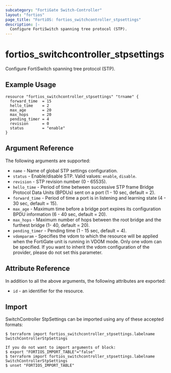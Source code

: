 ```yaml
---
subcategory: "FortiGate Switch-Controller"
layout: "fortios"
page_title: "FortiOS: fortios_switchcontroller_stpsettings"
description: |-
  Configure FortiSwitch spanning tree protocol (STP).
---
```


# fortios_switchcontroller_stpsettings
Configure FortiSwitch spanning tree protocol (STP).

## Example Usage

```hcl
resource "fortios_switchcontroller_stpsettings" "trname" {
  forward_time  = 15
  hello_time    = 2
  max_age       = 20
  max_hops      = 20
  pending_timer = 4
  revision      = 0
  status        = "enable"
}
```

## Argument Reference

The following arguments are supported:

* `name` - Name of global STP settings configuration.
* `status` - Enable/disable STP. Valid values: `enable`, `disable`.
* `revision` - STP revision number (0 - 65535).
* `hello_time` - Period of time between successive STP frame Bridge Protocol Data Units (BPDUs) sent on a port (1 - 10 sec, default = 2).
* `forward_time` - Period of time a port is in listening and learning state (4 - 30 sec, default = 15).
* `max_age` - Maximum time before a bridge port expires its configuration BPDU information (6 - 40 sec, default = 20).
* `max_hops` - Maximum number of hops between the root bridge and the furthest bridge (1- 40, default = 20).
* `pending_timer` - Pending time (1 - 15 sec, default = 4).
* `vdomparam` - Specifies the vdom to which the resource will be applied when the FortiGate unit is running in VDOM mode. Only one vdom can be specified. If you want to inherit the vdom configuration of the provider, please do not set this parameter.


## Attribute Reference

In addition to all the above arguments, the following attributes are exported:
* `id` - an identifier for the resource.

## Import

SwitchController StpSettings can be imported using any of these accepted formats:
```
$ terraform import fortios_switchcontroller_stpsettings.labelname SwitchControllerStpSettings

If you do not want to import arguments of block:
$ export "FORTIOS_IMPORT_TABLE"="false"
$ terraform import fortios_switchcontroller_stpsettings.labelname SwitchControllerStpSettings
$ unset "FORTIOS_IMPORT_TABLE"
```
